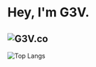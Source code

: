 # Hey, I'm G3V.

![G3V.co](https://github-readme-stats.vercel.app/api?username=g3vv&show_icons=true&theme=onedark)
---------
![Top Langs](https://github-readme-stats.vercel.app/api/top-langs/?username=g3vv&langs_count=8&theme=onedark)

